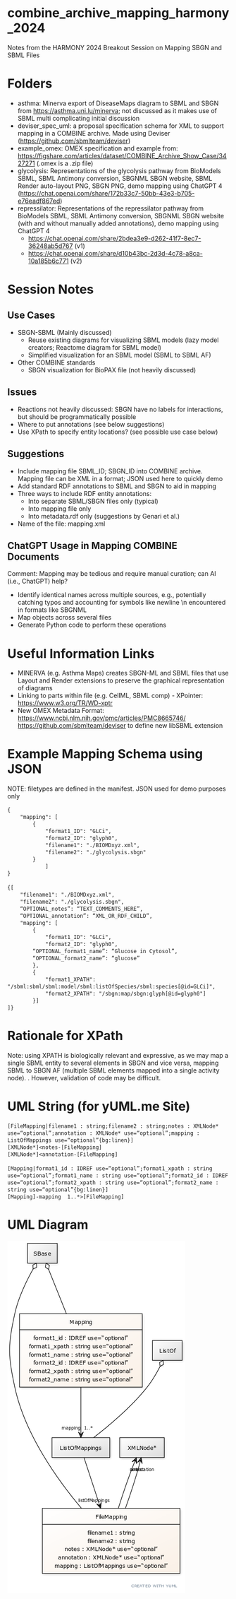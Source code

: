 # combine_archive_mapping_harmony_2024
Notes from the HARMONY 2024 Breakout Session on Mapping SBGN and SBML Files

# Folders 
* asthma: Minerva export of DiseaseMaps diagram to SBML and SBGN from https://asthma.uni.lu/minerva; not discussed as it makes use of SBML multi complicating initial discussion
* deviser_spec_uml: a proposal specification schema for XML to support mapping in a COMBINE archive. Made using Deviser (https://github.com/sbmlteam/deviser)
* example_omex: OMEX specification and example from: https://figshare.com/articles/dataset/COMBINE_Archive_Show_Case/3427271 (.omex is a .zip file)
* glycolysis: Representations of the glycolysis pathway from BioModels SBML, SBML Antimony conversion, SBGNML SBGN website, SBML Render auto-layout PNG, SBGN PNG, demo mapping using ChatGPT 4 (https://chat.openai.com/share/172b33c7-50bb-43e3-b705-e76eadf867ed)
* repressilator: Representations of the repressilator pathway from BioModels SBML, SBML Antimony conversion, SBGNML SBGN website (with and without manually added annotations), demo mapping using ChatGPT 4
    * https://chat.openai.com/share/2bdea3e9-d262-41f7-8ec7-36248ab5d767 (v1)
    * https://chat.openai.com/share/d10b43bc-2d3d-4c78-a8ca-10a185b6c771 (v2)

# Session Notes 
## Use Cases
* SBGN-SBML (Mainly discussed)
    * Reuse existing diagrams for visualizing SBML models (lazy model creators; Reactome diagram for SBML model)
    * Simplified visualization for an SBML model (SBML to SBML AF)
* Other COMBINE standards
    * SBGN visualization for BioPAX file (not heavily discussed) 

## Issues
* Reactions not heavily discussed: SBGN have no labels for interactions, but should be programmatically possible
* Where to put annotations (see below suggestions)
* Use XPath to specify entity locations? (see possible use case below)

## Suggestions
* Include mapping file SBML_ID; SBGN_ID into COMBINE archive. Mapping file can be XML in a format; JSON used here to quickly demo
* Add standard RDF annotations to SBML and SBGN to aid in mapping
* Three ways to include RDF entity annotations:
    * Into separate SBML/SBGN files only (typical)
    * Into mapping file only
    * Into metadata.rdf only (suggestions by Genari et al.)
* Name of the file: mapping.xml

## ChatGPT Usage in Mapping COMBINE Documents
Comment: Mapping may be tedious and require manual curation; can AI (i.e., ChatGPT) help?
* Identify identical names across multiple sources, e.g., potentially catching typos and accounting for symbols like newline \n encountered in formats like SBGNML
* Map objects across several files
* Generate Python code to perform these operations

# Useful Information Links
* MINERVA (e.g. Asthma Maps) creates SBGN-ML and SBML files that use Layout and Render extensions to preserve the graphical representation of diagrams
* Linking to parts within file (e.g. CellML, SBML comp) - XPointer: https://www.w3.org/TR/WD-xptr 
* New OMEX Metadata Format: https://www.ncbi.nlm.nih.gov/pmc/articles/PMC8665746/ 
https://github.com/sbmlteam/deviser to define new libSBML extension

# Example Mapping Schema using JSON
NOTE: filetypes are defined in the manifest. JSON used for demo purposes only
```
{
    "mapping": [
        {
            "format1_ID": "GLCi",
            "format2_ID": "glyph0",
            "filename1": "./BIOMDxyz.xml",
            "filename2": "./glycolysis.sbgn"
        }
            ]
}

{[
    "filename1": "./BIOMDxyz.xml",
    "filename2": "./glycolysis.sbgn",
    “OPTIONAL_notes”: “TEXT_COMMENTS_HERE”,
    “OPTIONAL_annotation”: “XML_OR_RDF_CHILD”,
    "mapping": [
        {
            "format1_ID": "GLCi",
            "format2_ID": "glyph0",
		“OPTIONAL_format1_name”: “Glucose in Cytosol”,
		“OPTIONAL_format2_name”: “glucose”
        },
        {
            "format1_XPATH": "/sbml:sbml/sbml:model/sbml:listOfSpecies/sbml:species[@id=GLCi]",
            "format2_XPATH": "/sbgn:map/sbgn:glyph[@id=glyph0"]
        }]
]}
```

# Rationale for XPath
Note: using XPATH is biologically relevant and expressive, as we may map a single SBML entity to several elements in SBGN and vice versa, mapping SBML to SBGN AF (multiple SBML elements mapped into a single activity node). . However, validation of code may be difficult.

# UML String (for yUML.me Site)
```
[FileMapping|filename1 : string;filename2 : string;notes : XMLNode* use=“optional”;annotation : XMLNode* use=“optional”;mapping : ListOfMappings use=“optional”{bg:linen}]
[XMLNode*]<notes-[FileMapping]
[XMLNode*]<annotation-[FileMapping]

[Mapping|format1_id : IDREF use=“optional”;format1_xpath : string use=“optional”;format1_name : string use=“optional”;format2_id : IDREF use=“optional”;format2_xpath : string use=“optional”;format2_name : string use=“optional”{bg:linen}]
[Mapping]-mapping  1..*>[FileMapping]
```

# UML Diagram
![COMBINE Mapping Specification UML](deviser_spec_uml/combine_archive_mapping_specification.png)